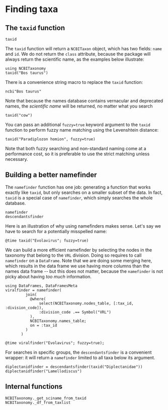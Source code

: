 # Finding taxa

## The `taxid` function

```@docs
taxid
```

The `taxid` function will return a `NCBITaxon` object, which has two fields:
`name` and `id`. We do not return the `class` attribute, because the package
will always return the scientific name, as the examples below illustrate:

```@example taxid
using NCBITaxonomy
taxid("Bos taurus")
```

There is a convenience string macro to replace the `taxid` function:

```@example taxid
ncbi"Bos taurus"
```

Note that because the names database contains vernacular and deprecated names,
the *scientific name* will be returned, no matter what you search

```@example taxid
taxid("cow")
```

You can pass an additional `fuzzy=true` keyword argument to the `taxid` function
to perform fuzzy name matching using the Levenshtein distance:

```@example taxid
taxid("Paradiplozon homion", fuzzy=true)
```

Note that both fuzzy searching and non-standard naming come at a performance
cost, so it is preferable to use the strict matching unless necessary.

## Building a better namefinder

The `namefinder` function has one job: generating a function that works exactly
like `taxid`, but only searches on a smaller subset of the data. In fact,
`taxid` is a special case of `namefinder`, which simply searches the whole
database.

```@docs
namefinder
descendantsfinder
```

Here is an illustration of why using namefinders makes sense. Let's say we have
to search for a potentially misspelled name:

```@example taxid
@time taxid("Evolavirus"; fuzzy=true)
```

We can build a more efficient namefinder by selecting the nodes in the taxonomy
that belong to the `VRL` division. Doing so requires to call `namefinder` on a
`DataFrame`. Note that we are doing some merging here, which results in the data
frame we use having more columns than the names data frame -- but this does not
matter, because the `namefinder` is not picky about having *too much*
information.

```@example taxid
using DataFrames, DataFramesMeta
viralfinder = namefinder(
         join(
           @where(
               select(NCBITaxonomy.nodes_table, [:tax_id, :division_code]),
               :division_code .== Symbol("VRL")
           ),
           NCBITaxonomy.names_table;
           on = :tax_id
         )
       )

@time viralfinder("Evolavirus"; fuzzy=true);
```

For searches in specific groups, the `descendantsfinder` is a convenient
wrapper: it will return a `namefinder` limited to all taxa below its argument.

```@example taxid
diplectanidfinder = descendantsfinder(taxid("Diplectanidae"))
diplectanidfinder("Lamellodiscus")
```

## Internal functions

```@docs
NCBITaxonomy._get_sciname_from_taxid
NCBITaxonomy._df_from_taxlist
```